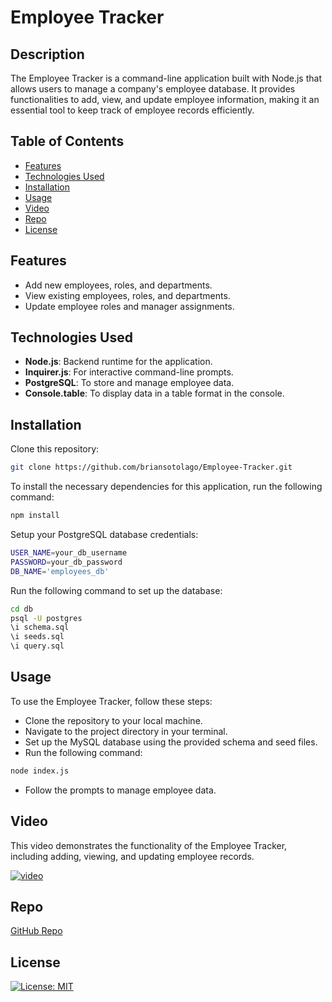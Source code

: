 # Employee Tracker

## Description

The Employee Tracker is a command-line application built with Node.js that allows users to manage a company's employee database. It provides functionalities to add, view, and update employee information, making it an essential tool to keep track of employee records efficiently.

## Table of Contents

- [Features](#features)
- [Technologies Used](#technologies-used)
- [Installation](#installation)
- [Usage](#usage)
- [Video](#video)
- [Repo](#repo)
- [License](#license)

## Features

- Add new employees, roles, and departments.
- View existing employees, roles, and departments.
- Update employee roles and manager assignments.

## Technologies Used

- **Node.js**: Backend runtime for the application.
- **Inquirer.js**: For interactive command-line prompts.
- **PostgreSQL**: To store and manage employee data.
- **Console.table**: To display data in a table format in the console.

## Installation

Clone this repository:

```bash
git clone https://github.com/briansotolago/Employee-Tracker.git
```

To install the necessary dependencies for this application, run the following command:

```bash
npm install
```

Setup your PostgreSQL database credentials:

```bash
USER_NAME=your_db_username
PASSWORD=your_db_password
DB_NAME='employees_db'
```

Run the following command to set up the database:

```bash
cd db
psql -U postgres
\i schema.sql
\i seeds.sql
\i query.sql
```

## Usage

To use the Employee Tracker, follow these steps:

- Clone the repository to your local machine.
- Navigate to the project directory in your terminal.
- Set up the MySQL database using the provided schema and seed files.
- Run the following command:

```bash
node index.js
```

- Follow the prompts to manage employee data.

## Video

This video demonstrates the functionality of the Employee Tracker, including adding, viewing, and updating employee records.

[![video](https://i.sstatic.net/Vp2cE.png)](https://drive.google.com/file/d/1Hgo3pychOfSzdTiky9IaoQsUNIofjdMQ/view)

## Repo

[GitHub Repo](https://github.com/briansotolago/Employee-Tracker)

## License

[![License: MIT](https://img.shields.io/badge/License-MIT-yellow.svg)](https://opensource.org/licenses/MIT)
